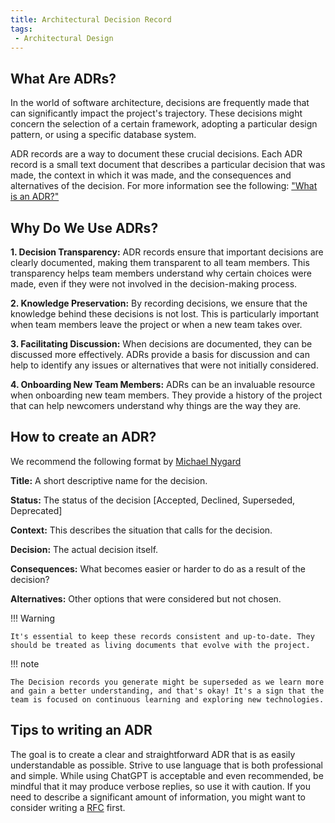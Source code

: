 ```yaml
---
title: Architectural Decision Record
tags:
 - Architectural Design
---
```


## What Are ADRs?

In the world of software architecture, decisions are frequently made that can significantly impact the project's trajectory. These decisions might concern the selection of a certain framework, adopting a particular design pattern, or using a specific database system.

ADR records are a way to document these crucial decisions. Each ADR record is a small text document that describes a particular decision that was made, the context in which it was made, and the consequences and alternatives of the decision. For more information see the following: ["What is an ADR?"](https://github.com/joelparkerhenderson/architecture-decision-record#what-is-an-architecture-decision-record)

## Why Do We Use ADRs?

**1. Decision Transparency:** ADR records ensure that important decisions are clearly documented, making them transparent to all team members. This transparency helps team members understand why certain choices were made, even if they were not involved in the decision-making process.

**2. Knowledge Preservation:** By recording decisions, we ensure that the knowledge behind these decisions is not lost. This is particularly important when team members leave the project or when a new team takes over.

**3. Facilitating Discussion:** When decisions are documented, they can be discussed more effectively. ADRs provide a basis for discussion and can help to identify any issues or alternatives that were not initially considered.

**4. Onboarding New Team Members:** ADRs can be an invaluable resource when onboarding new team members. They provide a history of the project that can help newcomers understand why things are the way they are.

## How to create an ADR?

We recommend the following format by [Michael Nygard](https://github.com/joelparkerhenderson/architecture-decision-record/tree/main/locales/en/templates/decision-record-template-by-michael-nygard) 

**Title:** A short descriptive name for the decision.

**Status:** The status of the decision [Accepted, Declined, Superseded, Deprecated]

**Context:** This describes the situation that calls for the decision.

**Decision:** The actual decision itself.

**Consequences:** What becomes easier or harder to do as a result of the decision?

**Alternatives:** Other options that were considered but not chosen.

!!! Warning

    It's essential to keep these records consistent and up-to-date. They should be treated as living documents that evolve with the project.

!!! note

    The Decision records you generate might be superseded as we learn more and gain a better understanding, and that's okay! It's a sign that the team is focused on continuous learning and exploring new technologies.

## Tips to writing an ADR

The goal is to create a clear and straightforward ADR that is as easily understandable as possible. Strive to use language that is both professional and simple. While using ChatGPT is acceptable and even recommended, be mindful that it may produce verbose replies, so use it with caution. If you need to describe a significant amount of information, you might want to consider writing a [RFC](Request-for-Comments.md) first.
